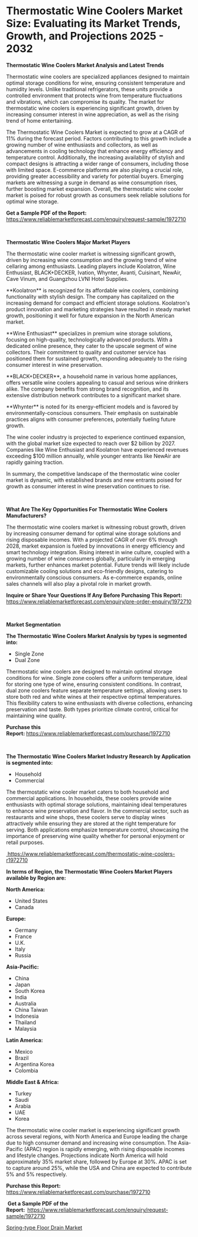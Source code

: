 <p><h1>Thermostatic Wine Coolers Market Size: Evaluating its Market Trends, Growth, and Projections 2025 - 2032</h1></p><p><strong>Thermostatic Wine Coolers Market Analysis and Latest Trends</strong></p>
<p><p>Thermostatic wine coolers are specialized appliances designed to maintain optimal storage conditions for wine, ensuring consistent temperature and humidity levels. Unlike traditional refrigerators, these units provide a controlled environment that protects wine from temperature fluctuations and vibrations, which can compromise its quality. The market for thermostatic wine coolers is experiencing significant growth, driven by increasing consumer interest in wine appreciation, as well as the rising trend of home entertaining.</p><p>The Thermostatic Wine Coolers Market is expected to grow at a CAGR of 11% during the forecast period. Factors contributing to this growth include a growing number of wine enthusiasts and collectors, as well as advancements in cooling technology that enhance energy efficiency and temperature control. Additionally, the increasing availability of stylish and compact designs is attracting a wider range of consumers, including those with limited space. E-commerce platforms are also playing a crucial role, providing greater accessibility and variety for potential buyers. Emerging markets are witnessing a surge in demand as wine consumption rises, further boosting market expansion. Overall, the thermostatic wine cooler market is poised for robust growth as consumers seek reliable solutions for optimal wine storage.</p></p>
<p><strong>Get a Sample PDF of the Report:&nbsp;</strong> <a href="https://www.reliablemarketforecast.com/enquiry/request-sample/1972710?utm_campaign=1110&utm_medium=2&utm_source=Github&utm_content=ia&utm_term=10022025&utm_id=thermostatic-wine-coolers">https://www.reliablemarketforecast.com/enquiry/request-sample/1972710</a></p>
<p>&nbsp;</p>
<p><strong>Thermostatic Wine Coolers Major Market Players</strong></p>
<p><p>The thermostatic wine cooler market is witnessing significant growth, driven by increasing wine consumption and the growing trend of wine cellaring among enthusiasts. Leading players include Koolatron, Wine Enthusiast, BLACK+DECKER, Ivation, Whynter, Avanti, Cuisinart, NewAir, Cave Vinum, and Guangzhou LVNI Hotel Supplies.</p><p>**Koolatron** is recognized for its affordable wine coolers, combining functionality with stylish design. The company has capitalized on the increasing demand for compact and efficient storage solutions. Koolatron's product innovation and marketing strategies have resulted in steady market growth, positioning it well for future expansion in the North American market.</p><p>**Wine Enthusiast** specializes in premium wine storage solutions, focusing on high-quality, technologically advanced products. With a dedicated online presence, they cater to the upscale segment of wine collectors. Their commitment to quality and customer service has positioned them for sustained growth, responding adequately to the rising consumer interest in wine preservation.</p><p>**BLACK+DECKER**, a household name in various home appliances, offers versatile wine coolers appealing to casual and serious wine drinkers alike. The company benefits from strong brand recognition, and its extensive distribution network contributes to a significant market share.</p><p>**Whynter** is noted for its energy-efficient models and is favored by environmentally-conscious consumers. Their emphasis on sustainable practices aligns with consumer preferences, potentially fueling future growth.</p><p>The wine cooler industry is projected to experience continued expansion, with the global market size expected to reach over $2 billion by 2027. Companies like Wine Enthusiast and Koolatron have experienced revenues exceeding $100 million annually, while younger entrants like NewAir are rapidly gaining traction.</p><p>In summary, the competitive landscape of the thermostatic wine cooler market is dynamic, with established brands and new entrants poised for growth as consumer interest in wine preservation continues to rise.</p></p>
<p>&nbsp;</p>
<p><strong>What Are The Key Opportunities For Thermostatic Wine Coolers Manufacturers?</strong></p>
<p><p>The thermostatic wine coolers market is witnessing robust growth, driven by increasing consumer demand for optimal wine storage solutions and rising disposable incomes. With a projected CAGR of over 6% through 2028, market expansion is fueled by innovations in energy efficiency and smart technology integration. Rising interest in wine culture, coupled with a growing number of wine consumers globally, particularly in emerging markets, further enhances market potential. Future trends will likely include customizable cooling solutions and eco-friendly designs, catering to environmentally conscious consumers. As e-commerce expands, online sales channels will also play a pivotal role in market growth.</p></p>
<p><strong>Inquire or Share Your Questions If Any Before Purchasing This Report:</strong> <a href="https://www.reliablemarketforecast.com/enquiry/pre-order-enquiry/1972710?utm_campaign=1110&utm_medium=2&utm_source=Github&utm_content=ia&utm_term=10022025&utm_id=thermostatic-wine-coolers">https://www.reliablemarketforecast.com/enquiry/pre-order-enquiry/1972710</a></p>
<p>&nbsp;</p>
<p><strong>Market Segmentation</strong></p>
<p><strong>The Thermostatic Wine Coolers Market Analysis by types is segmented into:</strong></p>
<p><ul><li>Single Zone</li><li>Dual Zone</li></ul></p>
<p><p>Thermostatic wine coolers are designed to maintain optimal storage conditions for wine. Single zone coolers offer a uniform temperature, ideal for storing one type of wine, ensuring consistent conditions. In contrast, dual zone coolers feature separate temperature settings, allowing users to store both red and white wines at their respective optimal temperatures. This flexibility caters to wine enthusiasts with diverse collections, enhancing preservation and taste. Both types prioritize climate control, critical for maintaining wine quality.</p></p>
<p><strong>Purchase this Report:&nbsp;</strong><a href="https://www.reliablemarketforecast.com/purchase/1972710?utm_campaign=1110&utm_medium=2&utm_source=Github&utm_content=ia&utm_term=10022025&utm_id=thermostatic-wine-coolers">https://www.reliablemarketforecast.com/purchase/1972710</a></p>
<p>&nbsp;</p>
<p><strong>The Thermostatic Wine Coolers Market Industry Research by Application is segmented into:</strong></p>
<p><ul><li>Household</li><li>Commercial</li></ul></p>
<p><p>The thermostatic wine cooler market caters to both household and commercial applications. In households, these coolers provide wine enthusiasts with optimal storage solutions, maintaining ideal temperatures to enhance wine preservation and flavor. In the commercial sector, such as restaurants and wine shops, these coolers serve to display wines attractively while ensuring they are stored at the right temperature for serving. Both applications emphasize temperature control, showcasing the importance of preserving wine quality whether for personal enjoyment or retail purposes.</p></p>
<p><a href="https://www.reliablemarketforecast.com/thermostatic-wine-coolers-r1972710?utm_campaign=1110&utm_medium=2&utm_source=Github&utm_content=ia&utm_term=10022025&utm_id=thermostatic-wine-coolers">&nbsp;https://www.reliablemarketforecast.com/thermostatic-wine-coolers-r1972710</a></p>
<p><strong>In terms of Region, the Thermostatic Wine Coolers Market Players available by Region are:</strong></p>
<p>
    <p> <strong> North America: </strong>
        <ul>
            <li>United States</li>
            <li>Canada</li>
        </ul>
        </p> 
    <p> <strong> Europe: </strong>
        <ul>
            <li>Germany</li>
            <li>France</li>
            <li>U.K.</li>
            <li>Italy</li>
            <li>Russia</li>
        </ul>
        </p> 
    <p> <strong> Asia-Pacific: </strong>
        <ul>
            <li>China</li>
            <li>Japan</li>
            <li>South Korea</li>
            <li>India</li>
            <li>Australia</li>
            <li>China Taiwan</li>
            <li>Indonesia</li>
            <li>Thailand</li>
            <li>Malaysia</li>
        </ul>
        </p> 
    <p> <strong> Latin America: </strong>
        <ul>
            <li>Mexico</li>
            <li>Brazil</li>
            <li>Argentina Korea</li>
            <li>Colombia</li>
        </ul>
        </p> 
    <p> <strong> Middle East & Africa: </strong>
        <ul>
            <li>Turkey</li>
            <li>Saudi</li>
            <li>Arabia</li>
            <li>UAE</li>
            <li>Korea</li>
        </ul>
    </p>
    </p>
<p><p>The thermostatic wine cooler market is experiencing significant growth across several regions, with North America and Europe leading the charge due to high consumer demand and increasing wine consumption. The Asia-Pacific (APAC) region is rapidly emerging, with rising disposable incomes and lifestyle changes. Projections indicate North America will hold approximately 35% market share, followed by Europe at 30%. APAC is set to capture around 25%, while the USA and China are expected to contribute 5% and 5% respectively.</p></p>
<p><strong>Purchase this Report: </strong><a href="https://www.reliablemarketforecast.com/purchase/1972710?utm_campaign=1110&utm_medium=2&utm_source=Github&utm_content=ia&utm_term=10022025&utm_id=thermostatic-wine-coolers">https://www.reliablemarketforecast.com/purchase/1972710</a></p>
<p>&nbsp;<strong>Get a Sample PDF of the Report:&nbsp;&nbsp;</strong><a href="https://www.reliablemarketforecast.com/enquiry/request-sample/1972710?utm_campaign=1110&utm_medium=2&utm_source=Github&utm_content=ia&utm_term=10022025&utm_id=thermostatic-wine-coolers">https://www.reliablemarketforecast.com/enquiry/request-sample/1972710</a></p>
<p><strong></strong></p>
<p><p><a href="https://github.com/WillieWoodard/Market-Research-Report-List-7/blob/main/spring-type-floor-drain-market.md?utm_campaign=1110&utm_medium=2&utm_source=Github&utm_content=ia&utm_term=10022025&utm_id=thermostatic-wine-coolers">Spring-type Floor Drain Market</a></p></p>